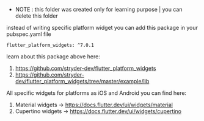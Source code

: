 * NOTE : this folder was created only for learning purpose | you can delete this folder 

instead of writing specific platform widget you can add this package
in your pubspec.yaml file

    flutter_platform_widgets: ^7.0.1

learn about this package above here:

1. https://github.com/stryder-dev/flutter_platform_widgets
2. https://github.com/stryder-dev/flutter_platform_widgets/tree/master/example/lib

All specific widgets for platforms as iOS and Android you can find here:

1. Material widgets -> https://docs.flutter.dev/ui/widgets/material
2. Cupertino widgets -> https://docs.flutter.dev/ui/widgets/cupertino